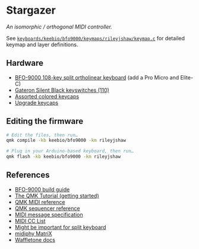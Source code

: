 # Stargazer

_An isomorphic / orthogonal MIDI controller._

See [`keyboards/keebio/bfo9000/keymaps/rileyjshaw/keymap.c`](/keyboards/keebio/bfo9000/keymaps/rileyjshaw/keymap.c) for detailed keymap and layer definitions.

## Hardware

- [BFO-9000 108-key split ortholinear keyboard](https://keeb.io/products/bfo-9000-keyboard-customizable-full-size-split-ortholinear?variant=8116065271914) (add a Pro Micro and Elite-C)
- [Gateron Silent Black keyswitches (110)](https://novelkeys.xyz/)
- [Assorted colored keycaps](https://kbdfans.com/products/dsa-blank-keycaps-1u-10pcs?_pos=9&_sid=5bc264ef0&_ss=r)
- [Upgrade keycaps](https://ramaworks.store/products/grid-set-a?variant=16185116065835)

## Editing the firmware

```.sh
# Edit the files, then run…
qmk compile -kb keebio/bfo9000 -km rileyjshaw

# Plug in your Arduino-based keyboard, then run…
qmk flash -kb keebio/bfo9000 -km rileyjshaw
```

## References

- [BFO-9000 build guide](https://docs.keeb.io/iris-rev2-build-guide)
- [The QMK Tutorial (getting started)](https://docs.qmk.fm/#/newbs)
- [QMK MIDI reference](https://docs.qmk.fm/#/feature_midi)
- [QMK sequencer reference](https://docs.qmk.fm/#/feature_sequencer)
- [MIDI message specification](https://www.midi.org/specifications-old/item/table-1-summary-of-midi-message)
- [MIDI CC List](https://professionalcomposers.com/midi-cc-list/)
- [Might be important for split keyboard](https://docs.qmk.fm/#/feature_split_keyboard)
- [midiphy MatriX](https://www.midiphy.com/en/matrix/)
- [Waffletone docs](https://github.com/cinnamon-bun/waffletone)

